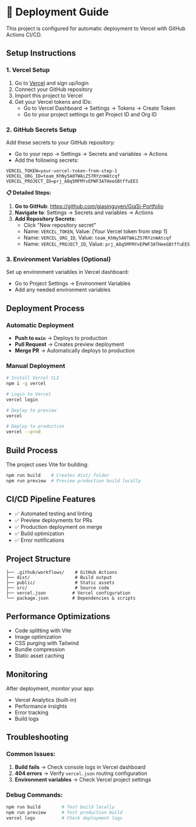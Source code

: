 # 🚀 Deployment Guide

This project is configured for automatic deployment to Vercel with GitHub Actions CI/CD.

## Setup Instructions

### 1. Vercel Setup
1. Go to [Vercel](https://vercel.com) and sign up/login
2. Connect your GitHub repository
3. Import this project to Vercel
4. Get your Vercel tokens and IDs:
   - Go to Vercel Dashboard → Settings → Tokens → Create Token
   - Go to your project settings to get Project ID and Org ID

### 2. GitHub Secrets Setup
Add these secrets to your GitHub repository:
- Go to your repo → Settings → Secrets and variables → Actions
- Add the following secrets:

```
VERCEL_TOKEN=your-vercel-token-from-step-1
VERCEL_ORG_ID=team_KhNy5A0TWAiZ57RYznWAtcqf
VERCEL_PROJECT_ID=prj_A8q5MFMYvEPWF3ATHeeGBtffuEES
```

**📋 Detailed Steps:**
1. **Go to GitHub**: https://github.com/giasinguyen/GiaSi-Portfolio
2. **Navigate to**: Settings → Secrets and variables → Actions
3. **Add Repository Secrets**:
   - Click "New repository secret"
   - Name: `VERCEL_TOKEN`, Value: [Your Vercel token from step 1]
   - Name: `VERCEL_ORG_ID`, Value: `team_KhNy5A0TWAiZ57RYznWAtcqf`
   - Name: `VERCEL_PROJECT_ID`, Value: `prj_A8q5MFMYvEPWF3ATHeeGBtffuEES`

### 3. Environment Variables (Optional)
Set up environment variables in Vercel dashboard:
- Go to Project Settings → Environment Variables
- Add any needed environment variables

## Deployment Process

### Automatic Deployment
- **Push to `main`** → Deploys to production
- **Pull Request** → Creates preview deployment
- **Merge PR** → Automatically deploys to production

### Manual Deployment
```bash
# Install Vercel CLI
npm i -g vercel

# Login to Vercel
vercel login

# Deploy to preview
vercel

# Deploy to production
vercel --prod
```

## Build Process
The project uses Vite for building:
```bash
npm run build    # Creates dist/ folder
npm run preview  # Preview production build locally
```

## CI/CD Pipeline Features
- ✅ Automated testing and linting
- ✅ Preview deployments for PRs
- ✅ Production deployment on merge
- ✅ Build optimization
- ✅ Error notifications

## Project Structure
```
├── .github/workflows/    # GitHub Actions
├── dist/                 # Build output
├── public/               # Static assets
├── src/                  # Source code
├── vercel.json          # Vercel configuration
└── package.json         # Dependencies & scripts
```

## Performance Optimizations
- Code splitting with Vite
- Image optimization
- CSS purging with Tailwind
- Bundle compression
- Static asset caching

## Monitoring
After deployment, monitor your app:
- Vercel Analytics (built-in)
- Performance insights
- Error tracking
- Build logs

## Troubleshooting

### Common Issues:
1. **Build fails** → Check console logs in Vercel dashboard
2. **404 errors** → Verify `vercel.json` routing configuration
3. **Environment variables** → Check Vercel project settings

### Debug Commands:
```bash
npm run build        # Test build locally
npm run preview      # Test production build
vercel logs          # Check deployment logs
```
